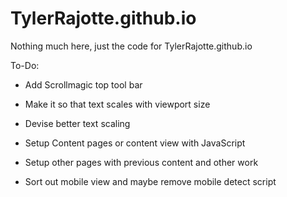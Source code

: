 # TylerRajotte.github.io
Nothing much here, just the code for TylerRajotte.github.io

To-Do:
- Add Scrollmagic top tool bar

- Make it so that text scales with viewport size
- Devise better text scaling

- Setup Content pages or content view with JavaScript
- Setup other pages with previous content and other work
- Sort out mobile view and maybe remove mobile detect script
